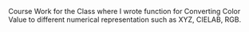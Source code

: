 Course Work for the Class where I wrote function for Converting Color Value to different numerical representation such as XYZ, CIELAB, RGB.
